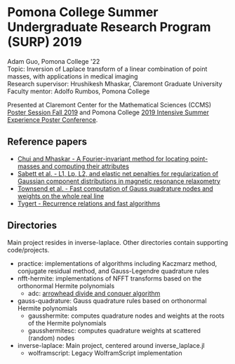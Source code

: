# Pomona College Summer Undergraduate Research Program (SURP) 2019

Adam Guo, Pomona College '22  
Topic: Inversion of Laplace transform of a linear combination of point masses, with applications in medical imaging  
Research supervisor: Hrushikesh Mhaskar, Claremont Graduate University  
Faculty mentor: Adolfo Rumbos, Pomona College

Presented at Claremont Center for the Mathematical Sciences (CCMS) [Poster Session Fall 2019](https://colleges.claremont.edu/ccms/event/poster-session-fall-2019/) and Pomona College [2019 Intensive Summer Experience Poster Conference](https://www.pomona.edu/events/2019-intensive-summer-experience-poster-conference).

## Reference papers

- [Chui and Mhaskar - A Fourier-invariant method for locating point-masses and computing their attributes](https://arxiv.org/abs/1707.09319)
- [Sabett et al. - L1, Lp, L2, and elastic net penalties for regularization of Gaussian component distributions in magnetic resonance relaxometry](https://www.researchgate.net/publication/327692674_L1_Lp_L2_and_elastic_net_penalties_for_regularization_of_Gaussian_component_distributions_in_magnetic_resonance_relaxometry)
- [Townsend et al. - Fast computation of Gauss quadrature nodes and weights on the whole real line](https://arxiv.org/abs/1410.5286)
- [Tygert - Recurrence relations and fast algorithms](https://arxiv.org/abs/cs/0609081)

## Directories

Main project resides in inverse-laplace. Other directories contain supporting code/projects.

- practice: implementations of algorithms including Kaczmarz method, conjugate residual method, and Gauss-Legendre quadrature rules
- nfft-hermite: implementations of NFFT transforms based on the orthonormal Hermite polynomials
	- adc: [arrowhead divide and conquer algorithm](https://zenodo.org/record/1236142/files/article.pdf)
- gauss-quadrature: Gauss quadrature rules based on orthonormal Hermite polynomials
	- gausshermite: computes quadrature nodes and weights at the roots of the Hermite polynomials
	- gausshermitesc: computes quadrature weights at scattered (random) nodes
- inverse-laplace: Main project, centered around inverse_laplace.jl
	- wolframscript: Legacy WolframScript implementation